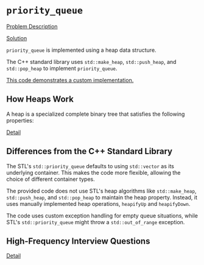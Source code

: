 # `priority_queue`

[Problem Description](Problem.md)

[Solution](Implementation.cpp)


`priority_queue` is implemented using a heap data structure.

The C++ standard library uses `std::make_heap`, `std::push_heap`, and `std::pop_heap` to implement `priority_queue`.  

[This code demonstrates a custom implementation.](usage.cpp)

## How Heaps Work

A heap is a specialized complete binary tree that satisfies the following properties:

[Detail](principle.md)


## Differences from the C++ Standard Library

The STL's `std::priority_queue` defaults to using `std::vector` as its underlying container. This makes the code more flexible, allowing the choice of different container types.

The provided code does not use STL's heap algorithms like `std::make_heap`, `std::push_heap`, and `std::pop_heap` to maintain the heap property. Instead, it uses manually implemented heap operations, `heapifyUp` and `heapifyDown`.

The code uses custom exception handling for empty queue situations, while STL's `std::priority_queue` might throw a `std::out_of_range` exception.


## High-Frequency Interview Questions

[Detail](Interview.md)